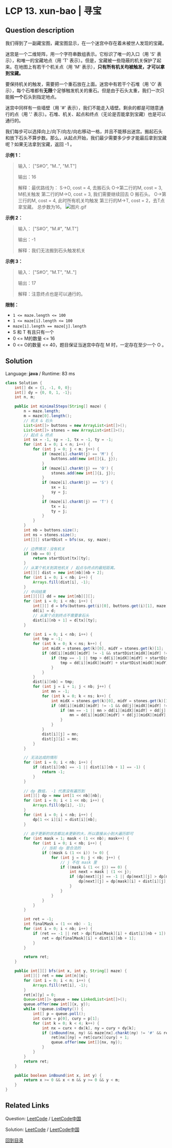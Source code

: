 ﻿# LCP 13. xun-bao | 寻宝

## Question description

<!--If you want to use the English description, use  instead-->
<p>我们得到了一副藏宝图，藏宝图显示，在一个迷宫中存在着未被世人发现的宝藏。</p>

<p>迷宫是一个二维矩阵，用一个字符串数组表示。它标识了唯一的入口（用 &#39;S&#39; 表示），和唯一的宝藏地点（用 &#39;T&#39; 表示）。但是，宝藏被一些隐蔽的机关保护了起来。在地图上有若干个机关点（用 &#39;M&#39; 表示），<strong>只有所有机关均被触发，才可以拿到宝藏。</strong></p>

<p>要保持机关的触发，需要把一个重石放在上面。迷宫中有若干个石堆（用 &#39;O&#39; 表示），每个石堆都有<strong>无限</strong>个足够触发机关的重石。但是由于石头太重，我们一次只能搬<strong>一个</strong>石头到指定地点。</p>

<p>迷宫中同样有一些墙壁（用 &#39;#&#39; 表示），我们不能走入墙壁。剩余的都是可随意通行的点（用 &#39;.&#39; 表示）。石堆、机关、起点和终点（无论是否能拿到宝藏）也是可以通行的。</p>

<p>我们每步可以选择向上/向下/向左/向右移动一格，并且不能移出迷宫。搬起石头和放下石头不算步数。那么，从起点开始，我们最少需要多少步才能最后拿到宝藏呢？如果无法拿到宝藏，返回 -1 。</p>

<p><strong>示例 1：</strong></p>

<blockquote>
<p>输入： [&quot;S#O&quot;, &quot;M..&quot;, &quot;M.T&quot;]</p>

<p>输出：16</p>

<p>解释：最优路线为： S-&gt;O, cost = 4, 去搬石头 O-&gt;第二行的M, cost = 3, M机关触发 第二行的M-&gt;O, cost = 3, 我们需要继续回去 O 搬石头。 O-&gt;第三行的M, cost = 4, 此时所有机关均触发 第三行的M-&gt;T, cost = 2，去T点拿宝藏。 总步数为16。 <img alt="图片.gif" src="https://pic.leetcode-cn.com/6bfff669ad65d494cdc237bcedfec10a2b1ac2f2593c2bf97e9aecb41dc8a08b-%E5%9B%BE%E7%89%87.gif" /></p>
</blockquote>

<p><strong>示例 2：</strong></p>

<blockquote>
<p>输入： [&quot;S#O&quot;, &quot;M.#&quot;, &quot;M.T&quot;]</p>

<p>输出：-1</p>

<p>解释：我们无法搬到石头触发机关</p>
</blockquote>

<p><strong>示例 3：</strong></p>

<blockquote>
<p>输入： [&quot;S#O&quot;, &quot;M.T&quot;, &quot;M..&quot;]</p>

<p>输出：17</p>

<p>解释：注意终点也是可以通行的。</p>
</blockquote>

<p><strong>限制：</strong></p>

<ul>
	<li><code>1 &lt;= maze.length&nbsp;&lt;= 100</code></li>
	<li><code>1 &lt;= maze[i].length&nbsp;&lt;= 100</code></li>
	<li><code>maze[i].length == maze[j].length</code></li>
	<li>S 和 T 有且只有一个</li>
	<li>0 &lt;= M的数量 &lt;= 16</li>
	<li>0 &lt;= O的数量 &lt;= 40，题目保证当迷宫中存在 M 时，一定存在至少一个 O 。</li>
</ul>




## Solution

Language: **java**  /  Runtime: 83 ms

```java
class Solution {
    int[] dx = {1, -1, 0, 0};
    int[] dy = {0, 0, 1, -1};
    int n, m;

    public int minimalSteps(String[] maze) {
        n = maze.length;
        m = maze[0].length();
        // 机关 & 石头
        List<int[]> buttons = new ArrayList<int[]>();
        List<int[]> stones = new ArrayList<int[]>();
        // 起点 & 终点
        int sx = -1, sy = -1, tx = -1, ty = -1;
        for (int i = 0; i < n; i++) {
            for (int j = 0; j < m; j++) {
                if (maze[i].charAt(j) == 'M') {
                    buttons.add(new int[]{i, j});
                }
                if (maze[i].charAt(j) == 'O') {
                    stones.add(new int[]{i, j});
                }
                if (maze[i].charAt(j) == 'S') {
                    sx = i;
                    sy = j;
                }
                if (maze[i].charAt(j) == 'T') {
                    tx = i;
                    ty = j;
                }
            }
        }
        int nb = buttons.size();
        int ns = stones.size();
        int[][] startDist = bfs(sx, sy, maze);

        // 边界情况：没有机关
        if (nb == 0) {
            return startDist[tx][ty];
        }
        // 从某个机关到其他机关 / 起点与终点的最短距离。
        int[][] dist = new int[nb][nb + 2];
        for (int i = 0; i < nb; i++) {
            Arrays.fill(dist[i], -1);
        }
        // 中间结果
        int[][][] dd = new int[nb][][];
        for (int i = 0; i < nb; i++) {
            int[][] d = bfs(buttons.get(i)[0], buttons.get(i)[1], maze);
            dd[i] = d;
            // 从某个点到终点不需要拿石头
            dist[i][nb + 1] = d[tx][ty];
        }

        for (int i = 0; i < nb; i++) {
            int tmp = -1;
            for (int k = 0; k < ns; k++) {
                int midX = stones.get(k)[0], midY = stones.get(k)[1];
                if (dd[i][midX][midY] != -1 && startDist[midX][midY] != -1) {
                    if (tmp == -1 || tmp > dd[i][midX][midY] + startDist[midX][midY]) {
                        tmp = dd[i][midX][midY] + startDist[midX][midY];
                    }
                }
            }
            dist[i][nb] = tmp;
            for (int j = i + 1; j < nb; j++) {
                int mn = -1;
                for (int k = 0; k < ns; k++) {
                    int midX = stones.get(k)[0], midY = stones.get(k)[1];
                    if (dd[i][midX][midY] != -1 && dd[j][midX][midY] != -1) {
                        if (mn == -1 || mn > dd[i][midX][midY] + dd[j][midX][midY]) {
                            mn = dd[i][midX][midY] + dd[j][midX][midY];
                        }
                    }
                }
                dist[i][j] = mn;
                dist[j][i] = mn;
            }
        }

        // 无法达成的情形
        for (int i = 0; i < nb; i++) {
            if (dist[i][nb] == -1 || dist[i][nb + 1] == -1) {
                return -1;
            }
        }
        
        // dp 数组， -1 代表没有遍历到
        int[][] dp = new int[1 << nb][nb];
        for (int i = 0; i < 1 << nb; i++) {
            Arrays.fill(dp[i], -1);
        }
        for (int i = 0; i < nb; i++) {
            dp[1 << i][i] = dist[i][nb];
        }
        
        // 由于更新的状态都比未更新的大，所以直接从小到大遍历即可
        for (int mask = 1; mask < (1 << nb); mask++) {
            for (int i = 0; i < nb; i++) {
                // 当前 dp 是合法的
                if ((mask & (1 << i)) != 0) {
                    for (int j = 0; j < nb; j++) {
                        // j 不在 mask 里
                        if ((mask & (1 << j)) == 0) {
                            int next = mask | (1 << j);
                            if (dp[next][j] == -1 || dp[next][j] > dp[mask][i] + dist[i][j]) {
                                dp[next][j] = dp[mask][i] + dist[i][j];
                            }
                        }
                    }
                }
            }
        }

        int ret = -1;
        int finalMask = (1 << nb) - 1;
        for (int i = 0; i < nb; i++) {
            if (ret == -1 || ret > dp[finalMask][i] + dist[i][nb + 1]) {
                ret = dp[finalMask][i] + dist[i][nb + 1];
            }
        }

        return ret;
    }

    public int[][] bfs(int x, int y, String[] maze) {
        int[][] ret = new int[n][m];
        for (int i = 0; i < n; i++) {
            Arrays.fill(ret[i], -1);
        }
        ret[x][y] = 0;
        Queue<int[]> queue = new LinkedList<int[]>();
        queue.offer(new int[]{x, y});
        while (!queue.isEmpty()) {
            int[] p = queue.poll();
            int curx = p[0], cury = p[1];
            for (int k = 0; k < 4; k++) {
                int nx = curx + dx[k], ny = cury + dy[k];
                if (inBound(nx, ny) && maze[nx].charAt(ny) != '#' && ret[nx][ny] == -1) {
                    ret[nx][ny] = ret[curx][cury] + 1;
                    queue.offer(new int[]{nx, ny});
                }
            }
        }
        return ret;
    }

    public boolean inBound(int x, int y) {
        return x >= 0 && x < n && y >= 0 && y < m;
    }
}


```



## Related Links

Question: [LeetCode](https://leetcode.com/problems/xun-bao/description/)  /  [LeetCode中国](https://leetcode-cn.com/problems/xun-bao/description/)

Solution: [LeetCode](https://leetcode.com/articles/xun-bao/)  /  [LeetCode中国](https://leetcode-cn.com/articles/xun-bao/)

[回到目录](../README.md)